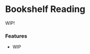 # Bookshelf Reading<!--$headerTitle--><!--$pmc:delete-->

WIP! <!--$pmc:headerSize-->

### Features
- WIP
